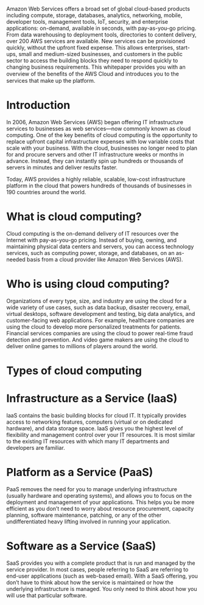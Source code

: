 Amazon Web Services offers a broad set of global cloud-based products including compute, storage, databases, analytics, networking, mobile, developer tools, management tools, IoT, security, and enterprise applications: on-demand, available in seconds, with pay-as-you-go pricing. From data warehousing to deployment tools, directories to content delivery, over 200 AWS services are available. New services can be provisioned quickly, without the upfront fixed expense. This allows enterprises, start-ups, small and medium-sized businesses, and customers in the public sector to access the building blocks they need to respond quickly to changing business requirements. This whitepaper provides you with an overview of the beneﬁts of the AWS Cloud and introduces you to the services that make up the platform.

# Introduction
In 2006, Amazon Web Services (AWS) began offering IT infrastructure services to businesses as web services—now commonly known as cloud computing. One of the key benefits of cloud computing is the opportunity to replace upfront capital infrastructure expenses with low variable costs that scale with your business. With the cloud, businesses no longer need to plan for and procure servers and other IT infrastructure weeks or months in advance. Instead, they can instantly spin up hundreds or thousands of servers in minutes and deliver results faster.

Today, AWS provides a highly reliable, scalable, low-cost infrastructure platform in the cloud that powers hundreds of thousands of businesses in 190 countries around the world.

# What is cloud computing?
Cloud computing is the on-demand delivery of IT resources over the Internet with pay-as-you-go pricing. Instead of buying, owning, and maintaining physical data centers and servers, you can access technology services, such as computing power, storage, and databases, on an as-needed basis from a cloud provider like Amazon Web Services (AWS).

# Who is using cloud computing?
Organizations of every type, size, and industry are using the cloud for a wide variety of use cases, such as data backup, disaster recovery, email, virtual desktops, software development and testing, big data analytics, and customer-facing web applications. For example, healthcare companies are using the cloud to develop more personalized treatments for patients. Financial services companies are using the cloud to power real-time fraud detection and prevention. And video game makers are using the cloud to deliver online games to millions of players around the world.

# Types of cloud computing

# Infrastructure as a Service (IaaS)
IaaS contains the basic building blocks for cloud IT. It typically provides access to networking features, computers (virtual or on dedicated hardware), and data storage space. IaaS gives you the highest level of flexibility and management control over your IT resources. It is most similar to the existing IT resources with which many IT departments and developers are familiar. 

# Platform as a Service (PaaS)
PaaS removes the need for you to manage underlying infrastructure (usually hardware and operating systems), and allows you to focus on the deployment and management of your applications. This helps you be more efficient as you don’t need to worry about resource procurement, capacity planning, software maintenance, patching, or any of the other undifferentiated heavy lifting involved in running your application. 

# Software as a Service (SaaS)
SaaS provides you with a complete product that is run and managed by the service provider. In most cases, people referring to SaaS are referring to end-user applications (such as web-based email). With a SaaS offering, you don’t have to think about how the service is maintained or how the underlying infrastructure is managed. You only need to think about how you will use that particular software. 
